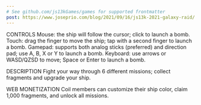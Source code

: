 ```yaml
---
# See github.com/js13kGames/games for supported frontmatter
post: https://www.joseprio.com/blog/2021/09/16/js13k-2021-galaxy-raid/
---
```

CONTROLS
Mouse: the ship will follow the cursor; click to launch a bomb.
Touch: drag the finger to move the ship; tap with a second finger to launch a bomb.
Gamepad: supports both analog sticks (preferred) and direction pad; use A, B, X or Y to launch a bomb.
Keyboard: use arrows or WASD/QZSD to move; Space or Enter to launch a bomb.

DESCRIPTION
Fight your way through 6 different missions; collect fragments and upgrade your ship.

WEB MONETIZATION
Coil members can customize their ship color, claim 1,000 fragments, and unlock all missions.